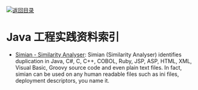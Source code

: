 [![返回目录](https://parg.co/UGo)](https://parg.co/b4z) 
 
 


 


 


 



# Java 工程实践资料索引



- [Simian - Similarity Analyser](http://www.harukizaemon.com/simian/installation.html): Simian (Similarity Analyser) identifies duplication in Java, C#, C, C++, COBOL, Ruby, JSP, ASP, HTML, XML, Visual Basic, Groovy source code and even plain text files. In fact, simian can be used on any human readable files such as ini files, deployment descriptors, you name it.


